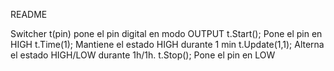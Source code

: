 README

Switcher t(pin) pone el pin digital en modo OUTPUT
t.Start(); Pone el pin en HIGH
t.Time(1); Mantiene el estado HIGH durante 1 min
t.Update(1,1); Alterna el estado HIGH/LOW durante 1h/1h.
t.Stop(); Pone el pin en LOW





